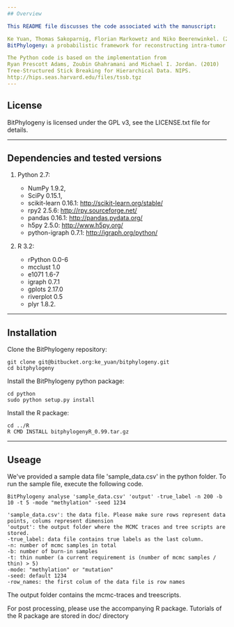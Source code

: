 ```yaml
---
## Overview

This README file discusses the code associated with the manuscript:

Ke Yuan, Thomas Sakoparnig, Florian Markowetz and Niko Beerenwinkel. (2015) 
BitPhylogeny: a probabilistic framework for reconstructing intra-tumor phylogenies. Genome Biology. Accepted

The Python code is based on the implementation from 
Ryan Prescott Adams, Zoubin Ghahramani and Michael I. Jordan. (2010)
Tree-Structured Stick Breaking for Hierarchical Data. NIPS.
http://hips.seas.harvard.edu/files/tssb.tgz
---
```

## License

BitPhylogeny is licensed under the GPL v3, see the LICENSE.txt file for details.

---
## Dependencies and tested versions

1. Python 2.7:
      * NumPy 1.9.2,
      * SciPy 0.15.1,
      * scikit-learn 0.16.1: http://scikit-learn.org/stable/ 
      * rpy2 2.5.6: http://rpy.sourceforge.net/ 
      * pandas 0.16.1: http://pandas.pydata.org/
      * h5py 2.5.0: http://www.h5py.org/
      * python-igraph 0.7.1: http://igraph.org/python/

2. R 3.2:
      * rPython 0.0-6
      * mcclust 1.0
      * e1071 1.6-7 
      * igraph 0.7.1 
      * gplots 2.17.0 
      * riverplot 0.5 
      * plyr 1.8.2.

---
## Installation

Clone the BitPhylogeny repository:
```
git clone git@bitbucket.org:ke_yuan/bitphylogeny.git 
cd bitphylogeny
```

Install the BitPhylogeny python package:
```
cd python
sudo python setup.py install
```

Install the R package:
```
cd ../R
R CMD INSTALL bitphylogenyR_0.99.tar.gz
```
---
## Useage
We've provided a sample data file 'sample_data.csv' in the python folder. To run the sample file, execute the following code. 
```
BitPhylogeny analyse 'sample_data.csv' 'output' -true_label -n 200 -b 10 -t 5 -mode "methylation" -seed 1234 
```
```
'sample_data.csv': the data file. Please make sure rows represent data points, colums represent dimension 
'output': the output folder where the MCMC traces and tree scripts are stored.
-true_label: data file contains true labels as the last column.
-n: number of mcmc samples in total 
-b: number of burn-in samples
-t: thin number (a current requirement is (number of mcmc samples / thin) > 5)
-mode: "methylation" or "mutation"
-seed: default 1234
-row_names: the first colum of the data file is row names 
```
The output folder contains the mcmc-traces and treescripts. 

For post processing, please use the accompanying R package. Tutorials of the R package are stored in doc/ directory